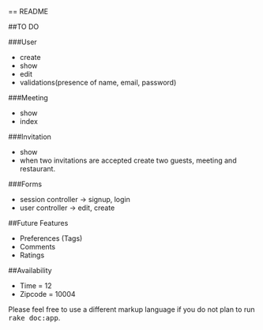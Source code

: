 == README

##TO DO

###User
- create
- show
- edit
- validations(presence of name, email, password)

###Meeting
- show
- index

###Invitation
- show
- when two invitations are accepted create two guests, meeting and restaurant.

###Forms
- session controller -> signup, login
- user controller -> edit, create

##Future Features
- Preferences (Tags)
- Comments
- Ratings

##Availability
- Time = 12
- Zipcode = 10004


Please feel free to use a different markup language if you do not plan to run
<tt>rake doc:app</tt>.
